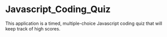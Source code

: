 # Javascript_Coding_Quiz
This application is a timed, multiple-choice Javascript coding quiz that will keep track of high scores.
